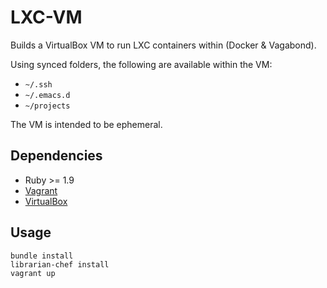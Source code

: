 # LXC-VM

Builds a VirtualBox VM to run LXC containers within (Docker & Vagabond).

Using synced folders, the following are available within the VM:

- `~/.ssh`
- `~/.emacs.d`
- `~/projects`

The VM is intended to be ephemeral.

## Dependencies

- Ruby >= 1.9
- [Vagrant](http://downloads.vagrantup.com/)
- [VirtualBox](https://www.virtualbox.org/wiki/Downloads)

## Usage

```
bundle install
librarian-chef install
vagrant up
```
